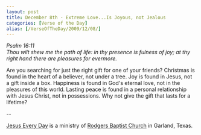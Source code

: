 ```yaml
---
layout: post
title: December 8th - Extreme Love...Is Joyous, not Jealous
categories: [Verse of the Day]
alias: [/VerseOfTheDay/2009/12/08/]
---
```


_Psalm 16:11  
Thou wilt shew me the path of life: in thy presence is fulness of
joy; at thy right hand there are pleasures for evermore._

Are you searching for just the right gift for one of your friends?
Christmas is found in the heart of a believer, not under a tree. Joy
is found in Jesus, not a gift inside a box. Happiness is found in
God's eternal love, not in the pleasures of this world. Lasting peace
is found in a personal relationship with Jesus Christ, not in
possessions. Why not give the gift that lasts for a lifetime?

 --

<a href=http://jesuseveryday.net>Jesus Every Day</a> is a ministry of <a href=http://rodgersbaptist.net>Rodgers Baptist Church</a> in Garland, Texas.

